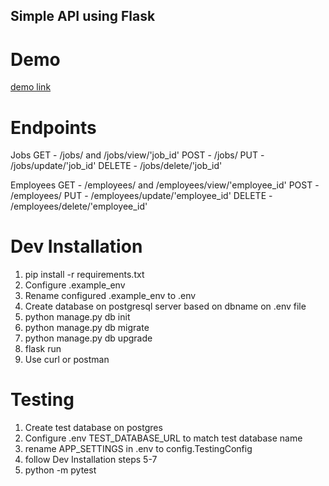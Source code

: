 ## Simple API using Flask

# Demo 
[demo link](http://some-flask-api.herokuapp.com/)

# Endpoints
Jobs
    GET - /jobs/ and /jobs/view/'job_id'
    POST - /jobs/
    PUT - /jobs/update/'job_id'
    DELETE - /jobs/delete/'job_id'

Employees
    GET - /employees/ and /employees/view/'employee_id'
    POST - /employees/
    PUT - /employees/update/'employee_id'
    DELETE - /employees/delete/'employee_id'

# Dev Installation
1. pip install -r requirements.txt 
2. Configure .example_env
3. Rename configured .example_env to .env
4. Create database on postgresql server based on dbname on .env file 
5. python manage.py db init
6. python manage.py db migrate
7. python manage.py db upgrade
8. flask run
9. Use curl or postman

# Testing
1. Create test database on postgres 
2. Configure .env TEST_DATABASE_URL to match test database name
3. rename APP_SETTINGS in .env to config.TestingConfig
4. follow Dev Installation steps 5-7
5. python -m pytest